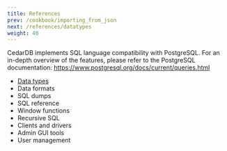 ```yaml
---
title: References
prev: /cookbook/importing_from_json
next: /references/datatypes
weight: 40
---
```


CedarDB implements SQL language compatibility with PostgreSQL.
For an in-depth overview of the features, please refer to the PostgreSQL
documentation: https://www.postgresql.org/docs/current/queries.html

* [Data types](./datatypes)
* Data formats
* SQL dumps
* SQL reference
* Window functions
* Recursive SQL
* Clients and drivers
* Admin GUI tools
* User management

